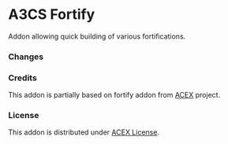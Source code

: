 # A3CS Fortify
Addon allowing quick building of various fortifications.

### Changes


### Credits
This addon is partially based on fortify addon from [ACEX](https://github.com/acemod/ACEX) project.

### License
This addon is distributed under [ACEX License](https://github.com/acemod/ACEX/blob/master/LICENSE).

